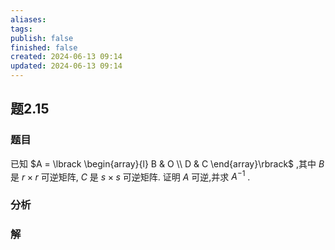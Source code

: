 ```yaml
---
aliases: 
tags: 
publish: false
finished: false
created: 2024-06-13 09:14
updated: 2024-06-13 09:14
---
```

## 题2.15
### 题目
已知 $A = \lbrack  \begin{array}{l} B & O \\  D & C \end{array}\rbrack$ ,其中 $B$ 是 $r \times  r$ 可逆矩阵, $C$ 是 $s \times  s$ 可逆矩阵. 证明 $A$ 可逆,并求 ${A}^{-1}$ .

### 分析

### 解